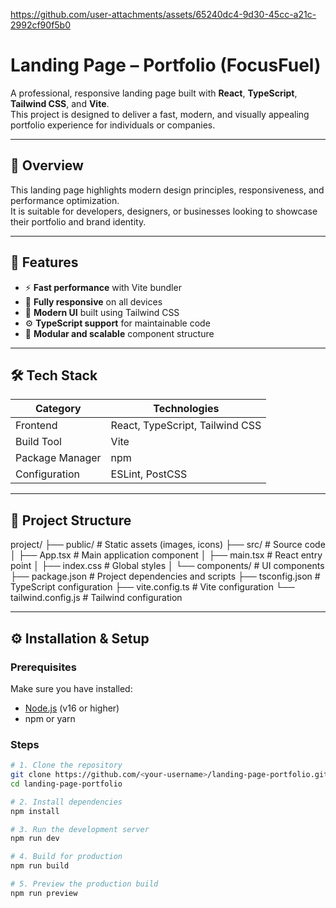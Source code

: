 

https://github.com/user-attachments/assets/65240dc4-9d30-45cc-a21c-2992cf90f5b0



# Landing Page – Portfolio (FocusFuel)

A professional, responsive landing page built with **React**, **TypeScript**, **Tailwind CSS**, and **Vite**.  
This project is designed to deliver a fast, modern, and visually appealing portfolio experience for individuals or companies.

---

## 📘 Overview

This landing page highlights modern design principles, responsiveness, and performance optimization.  
It is suitable for developers, designers, or businesses looking to showcase their portfolio and brand identity.

---

## 🚀 Features

- ⚡ **Fast performance** with Vite bundler  
- 📱 **Fully responsive** on all devices  
- 🎨 **Modern UI** built using Tailwind CSS  
- ⚙️ **TypeScript support** for maintainable code  
- 🧩 **Modular and scalable** component structure  

---

## 🛠️ Tech Stack

| Category | Technologies |
|-----------|---------------|
| Frontend | React, TypeScript, Tailwind CSS |
| Build Tool | Vite |
| Package Manager | npm |
| Configuration | ESLint, PostCSS |

---

## 📂 Project Structure

project/
├── public/ # Static assets (images, icons)
├── src/ # Source code
│ ├── App.tsx # Main application component
│ ├── main.tsx # React entry point
│ ├── index.css # Global styles
│ └── components/ # UI components
├── package.json # Project dependencies and scripts
├── tsconfig.json # TypeScript configuration
├── vite.config.ts # Vite configuration
└── tailwind.config.js # Tailwind configuration

---

## ⚙️ Installation & Setup

### Prerequisites
Make sure you have installed:
- [Node.js](https://nodejs.org/) (v16 or higher)
- npm or yarn

### Steps

```bash
# 1. Clone the repository
git clone https://github.com/<your-username>/landing-page-portfolio.git
cd landing-page-portfolio

# 2. Install dependencies
npm install

# 3. Run the development server
npm run dev

# 4. Build for production
npm run build

# 5. Preview the production build
npm run preview
